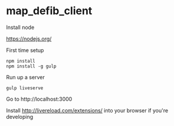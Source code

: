 # map_defib_client
Install node

https://nodejs.org/

First time setup

	npm install
	npm install -g gulp

Run up a server

	gulp liveserve

Go to http://localhost:3000

Install http://livereload.com/extensions/ into your browser if you're developing